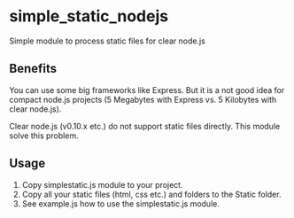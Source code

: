 simple_static_nodejs
====================

Simple module to process static files for clear node.js

Benefits
--------

You can use some big frameworks like Express. But it is a not good idea for compact node.js projects
(5 Megabytes with Express vs. 5 Kilobytes with clear node.js).

Clear node.js (v0.10.x etc.) do not support static files directly. This module solve this problem.

Usage
-----

1. Copy simplestatic.js module to your project.
2. Copy all your static files (html, css etc.) and folders to the Static folder.
3. See example.js how to use the simplestatic.js module.
